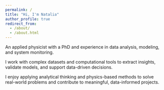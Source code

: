 ```yaml
---
permalink: /
title: "Hi, I'm Natalia"
author_profile: true
redirect_from: 
  - /about/
  - /about.html
---
```


An applied physicist with a PhD and experience in data analysis, modeling, and system monitoring.


I work with complex datasets and computational tools to extract insights, validate models, and support data-driven decisions.


I enjoy applying analytical thinking and physics-based methods to solve real-world problems and contribute to meaningful, data-informed projects.




